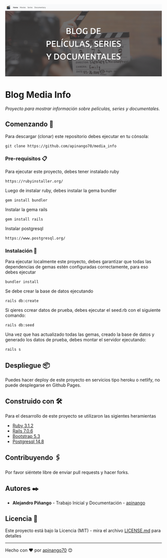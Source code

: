 <img src="screen.png" alt="Imagen de ejemplo">

# Blog Media Info

_Proyecto para mostrar información sobre películas, series y documentales._

## Comenzando 🚀

Para descargar (clonar) este repositorio debes ejecutar en tu cónsola:

```hash
git clone https://github.com/apinango70/media_info
```

### Pre-requisitos 📋

Para ejecutar este proyecto, debes tener instalado ruby

```hash
https://rubyinstaller.org/
```

Luego de instalar ruby, debes instalar la gema bundler

```hash
gem install bundler
```

Instalar la gema rails

```hash
gem install rails
```

Instalar postgresql

```hash
https://www.postgresql.org/
```

### Instalación 🔧

Para ejecutar localmente este proyecto, debes garantizar que todas las dependencias de gemas estén configuradas correctamente, para eso debes ejecutar

```hash
bundler install
```

Se debe crear la base de datos ejecutando

```hash
rails db:create
```

Si qieres ccrear datos de prueba, debes ejecutar el seed.rb con el siguiente comando:

```hash
rails db:seed
```

Una vez que has actualizado todas las gemas, creado la base de datos y generado los datos de prueba, debes montar el servidor ejecutando:

```hash
rails s
```

## Despliegue 📦

Puedes hacer deploy de este proyecto en servicios tipo heroku o netlify, no puede desplegarse en Github Pages.

## Construido con 🛠️

Para el desarrollo de este proyecto se utilizaron las sigientes heramientas

* [Ruby 3.1.2](https://www.ruby-lang.org/es/)
* [Rails 7.0.6](https://rubyonrails.org/)
* [Bootstrap 5.3](https://getbootstrap.com/docs/5.3/getting-started/download/)
* [Postgresql 14.8](https://www.postgresql.org/)

## Contribuyendo 🖇️

Por favor siéntete libre de enviar pull requests y hacer forks.

## Autores ✒️

* **Alejandro Piñango** - Trabajo Inicial y Documentación - [apinango](https://github.com/apinango70)

## Licencia 📄

Este proyecto está bajo la Licencia (MIT) - mira el archivo [LICENSE.md](LICENSE.md) para detalles

---

Hecho con ❤️ por [apinango70](https://github.com/apinango70) 😊
